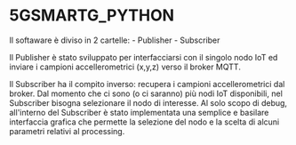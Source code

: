 # 5GSMARTG_PYTHON

Il softaware è diviso in 2 cartelle:
	- Publisher
	- Subscriber
	
Il Publisher è stato sviluppato per interfacciarsi con il singolo nodo IoT ed inviare i campioni accellerometrici (x,y,z) verso il broker MQTT.

Il Subscriber ha il compito inverso: recupera i campioni accellerometrici dal broker. Dal momento che ci sono (o ci saranno) più nodi IoT disponibili, nel Subscriber bisogna selezionare il nodo di interesse.
Al solo scopo di debug, all'interno del Subscriber è stato implementata una semplice e basilare interfaccia grafica che permette la selezione del nodo e la scelta di alcuni parametri relativi al processing.
